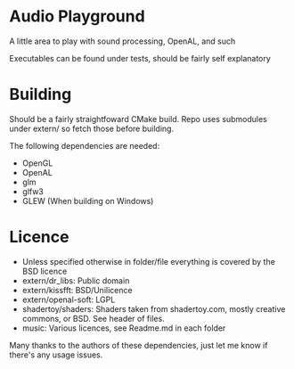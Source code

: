 # Audio Playground

A little area to play with sound processing, OpenAL, and such

Executables can be found under tests, should be fairly self explanatory

# Building
Should be a fairly straightfoward CMake build. Repo uses submodules under extern/ so fetch those before building.

The following dependencies are needed:
* OpenGL
* OpenAL
* glm
* glfw3
* GLEW (When building on Windows)

# Licence
* Unless specified otherwise in folder/file everything is covered by the BSD licence
* extern/dr_libs: Public domain
* extern/kissfft: BSD/Unilicence
* extern/openal-soft: LGPL
* shadertoy/shaders: Shaders taken from shadertoy.com, mostly creative commons, or BSD. See header of files.
* music: Various licences, see Readme.md in each folder

Many thanks to the authors of these dependencies, just let me know if there's any usage issues.

